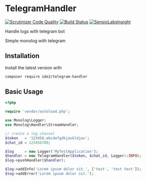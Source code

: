 # TelegramHandler
[![Scrutinizer Code Quality](https://scrutinizer-ci.com/g/ide2/TelegramHandler/badges/quality-score.png?b=master)](https://scrutinizer-ci.com/g/ide2/TelegramHandler/?branch=master)
[![Build Status](https://scrutinizer-ci.com/g/ide2/TelegramHandler/badges/build.png?b=master)](https://scrutinizer-ci.com/g/ide2/TelegramHandler/build-status/master)
[![SensioLabsInsight](https://insight.sensiolabs.com/projects/82a67d29-9cc3-4300-abf3-3fb99c681b92/mini.png)](https://insight.sensiolabs.com/projects/82a67d29-9cc3-4300-abf3-3fb99c681b92)

Handle logs with telegram bot

Simple monolog with telegram

## Installation

Install the latest version with

```bash
composer require ide2/telegram-handler
```

## Basic Usage

```php
<?php

require 'vendor/autoload.php';

use Monolog\Logger;
use Monolog\Handler\StreamHandler;

// create a log channel
$token   = '123456:abcdefgdkjaskldjas';
$chat_id = 123456789;

$log     = new Logger('MyTestApplication');
$handler = new TelegramHandler($token, $chat_id, Logger::INFO);
$log->pushHandler($handler);

$log->addInfo('Lorem ipsum dolor sit.', ['test', 'test test']);
$log->addError('Lorem ipsum dolor sit.');
```
